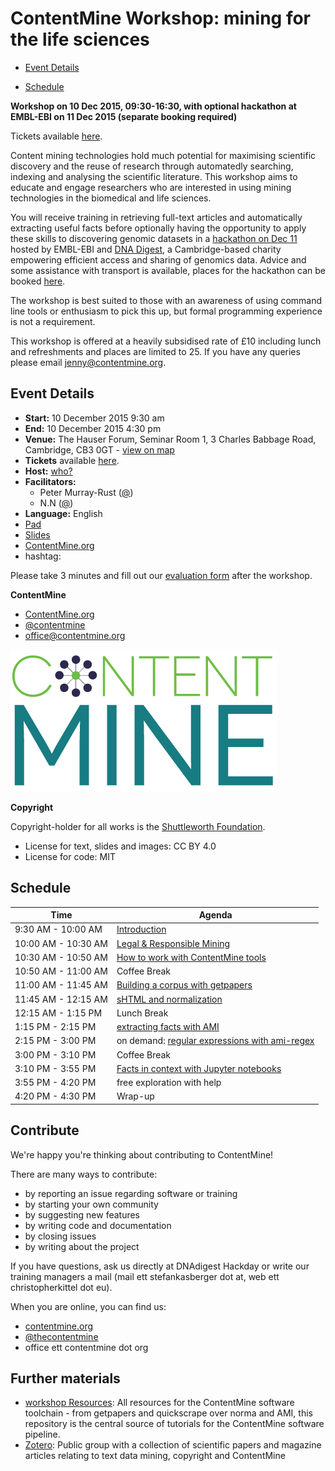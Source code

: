 # ContentMine Workshop: mining for the life sciences

* [Event Details](#event-details)

* [Schedule](#schedule)


**Workshop on 10 Dec 2015, 09:30-16:30, with optional hackathon at EMBL-EBI on 11 Dec 2015 (separate booking required)**

Tickets available [here](http://onlinesales.admin.cam.ac.uk/browse/extra_info.asp?compid=1&modid=2&deptid=332&catid=1081&prodid=1484).

Content mining technologies hold much potential for maximising scientific discovery and the reuse of research through automatedly searching, indexing and analysing the scientific literature. This workshop aims to educate and engage researchers who are interested in using mining technologies in the biomedical and life sciences. 

You will receive training in retrieving full-text articles and automatically extracting useful facts before optionally having the opportunity to apply these skills to discovering genomic datasets in a [hackathon on Dec 11](https://github.com/ContentMine/2015-12-11-dnadigest) hosted by EMBL-EBI and [DNA Digest](http://dnadigest.org/), a Cambridge-based charity empowering efficient access and sharing of genomics data. Advice and some assistance with transport is available, places for the hackathon can be booked [here](https://www.eventbrite.co.uk/e/dnadigest-and-contentmine-hackday-tickets-19378933913).

The workshop is best suited to those with an awareness of using command line tools or enthusiasm to pick this up, but formal programming experience is not a requirement.

This workshop is offered at a heavily subsidised rate of £10 including lunch and refreshments and places are limited to 25. If you have any queries please email jenny@contentmine.org.

## Event Details

- **Start:** 10 December 2015 9:30 am
- **End:** 10 December 2015 4:30 pm
- **Venue:** The Hauser Forum, Seminar Room 1, 3 Charles Babbage Road, Cambridge, CB3 0GT - [view on map](https://www.google.co.uk/maps/search/Seminar+Room+1,+The+Hauser+Forum,+3+Charles+Babbage+Road,+Cambridge+CB3+0GT/data=!4m2!2m1!4b1)
- **Tickets** available [here](http://onlinesales.admin.cam.ac.uk/browse/extra_info.asp?compid=1&modid=2&deptid=332&catid=1081&prodid=1484).
- **Host:** [who?]()
- **Facilitators:**
	- Peter Murray-Rust ([@](https://twitter.com/petermurrayrust))
	- N.N ([@](https://twitter.com/))
- **Language:** English
- [Pad](http://pads.cottagelabs.com/p/2015-12-10-lifesciences)
- [Slides]()
- [ContentMine.org](http://contentmine.org/events/event/contentmine-workshop-mining-for-the-life-sciences/) 
- hashtag: [](https://twitter.com/hashtag/TAGHERE?src=hash)

Please take 3 minutes and fill out our [evaluation form](https://docs.google.com/forms/d/13BsoUTHnYbYn1JDYyiF_pLbrxubgVKktvDzvkl7WCgM/viewform) after the workshop.

**ContentMine**
- [ContentMine.org](http://contentmine.org/)
- [@contentmine](http://twitter.com/thecontentmine)
- office@contentmine.org

![ContentMine Logo](https://github.com/ContentMine/ebi_workshop_20141006/raw/master/setup/CM_logo.png)

**Copyright**

Copyright-holder for all works is the [Shuttleworth Foundation](http://shuttleworthfoundation.org/).
- License for text, slides and images: CC BY 4.0
- License for code: MIT

## Schedule

| Time          | Agenda       |
|---------------|--------------|
| 9:30 AM - 10:00 AM | [Introduction](https://github.com/ContentMine/workshop-resources/blob/master/training-modules/A-About-ContentMine) |
| 10:00 AM - 10:30 AM | [Legal & Responsible Mining](https://github.com/ContentMine/workshop-resources/blob/master/training-modules/A-Legal-Responsible) |
| 10:30 AM - 10:50 AM | [How to work with ContentMine tools](https://github.com/ContentMine/workshop-resources/blob/master/training-modules/B-VM-Commandline) |
| 10:50 AM - 11:00 AM | Coffee Break |
| 11:00 AM - 11:45 AM | [Building a corpus with getpapers](https://github.com/ContentMine/workshop-resources/blob/master/training-modules/B-Building-corpus) |
| 11:45 AM - 12:15 AM | [sHTML and normalization](https://github.com/ContentMine/workshop-resources/blob/master/training-modules/B-Normalization) |
| 12:15 AM - 1:15 PM | Lunch Break |
| 1:15 PM - 2:15 PM | [extracting facts with AMI](https://github.com/ContentMine/workshop-resources/blob/master/training-modules/B-Fact-Extraction) |
| 2:15 PM - 3:00 PM | on demand: [regular expressions with ami-regex](https://github.com/ContentMine/workshop-resources/blob/master/training-modules/C-Regex) |
| 3:00 PM - 3:10 PM | Coffee Break |
| 3:10 PM - 3:55 PM | [Facts in context with Jupyter notebooks](https://github.com/ContentMine/workshop-resources/tree/master/training-modules/B-Working-with-Facts) |
| 3:55 PM - 4:20 PM | free exploration with help |
| 4:20 PM - 4:30 PM | Wrap-up |

## Contribute

We're happy you're thinking about contributing to ContentMine!

There are many ways to contribute:
- by reporting an issue regarding software or training
- by starting your own community
- by suggesting new features
- by writing code and documentation
- by closing issues
- by writing about the project

If you have questions, ask us directly at DNAdigest Hackday or write our training managers a mail (mail ett stefankasberger dot at, web ett christopherkittel dot eu).

When you are online, you can find us:
- [contentmine.org](http://contentmine.org)
- [@thecontentmine](http://twitter.com/thecontentmine)
- office ett contentmine dot org

## Further materials
- [workshop Resources](https://github.com/ContentMine/workshop-resources): All resources for the ContentMine software toolchain - from getpapers and quickscrape over norma and AMI, this repository is the central source of tutorials for the ContentMine software pipeline.
- [Zotero](https://www.zotero.org/groups/contentmine): Public group with a collection of scientific papers and magazine articles relating to text data mining, copyright and ContentMine

